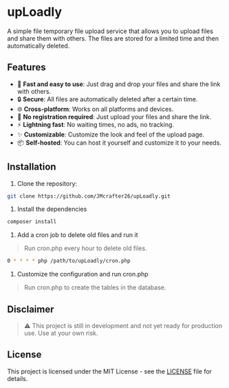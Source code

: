 # upLoadly

A simple file temporary file upload service that allows you to upload files and share them with others. The files are stored for a limited time and then automatically deleted.

## Features

- :rocket: **Fast and easy to use**: Just drag and drop your files and share the link with others.
- :lock: **Secure**: All files are automatically deleted after a certain time.
- :globe_with_meridians: **Cross-platform**: Works on all platforms and devices.
- :open_file_folder: **No registration required**: Just upload your files and share the link.
- :zap: **Lightning fast**: No waiting times, no ads, no tracking.
- :sparkles: **Customizable**: Customize the look and feel of the upload page.
- :package: **Self-hosted**: You can host it yourself and customize it to your needs.

## Installation

1. Clone the repository:

```bash
git clone https://github.com/JMcrafter26/upLoadly.git
```

1. Install the dependencies

```bash
composer install
```

1. Add a cron job to delete old files and run it

> Run cron.php every hour to delete old files.

```bash
0 * * * * php /path/to/upLoadly/cron.php
```

1. Customize the configuration and run cron.php

> Run cron.php to create the tables in the database.

## Disclaimer

> :warning: This project is still in development and not yet ready for production use. Use at your own risk.

## License

This project is licensed under the MIT License - see the [LICENSE](LICENSE) file for details.
